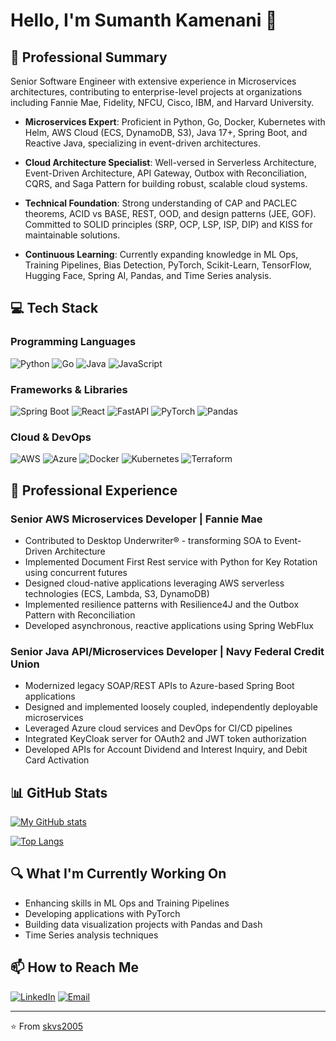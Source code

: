 # Hello, I'm Sumanth Kamenani 👋

## 🚀 Professional Summary

Senior Software Engineer with extensive experience in Microservices architectures, contributing to enterprise-level projects at organizations including Fannie Mae, Fidelity, NFCU, Cisco, IBM, and Harvard University.

- **Microservices Expert**: Proficient in Python, Go, Docker, Kubernetes with Helm, AWS Cloud (ECS, DynamoDB, S3), Java 17+, Spring Boot, and Reactive Java, specializing in event-driven architectures.
  
- **Cloud Architecture Specialist**: Well-versed in Serverless Architecture, Event-Driven Architecture, API Gateway, Outbox with Reconciliation, CQRS, and Saga Pattern for building robust, scalable cloud systems.
  
- **Technical Foundation**: Strong understanding of CAP and PACLEC theorems, ACID vs BASE, REST, OOD, and design patterns (JEE, GOF). Committed to SOLID principles (SRP, OCP, LSP, ISP, DIP) and KISS for maintainable solutions.
  
- **Continuous Learning**: Currently expanding knowledge in ML Ops, Training Pipelines, Bias Detection, PyTorch, Scikit-Learn, TensorFlow, Hugging Face, Spring AI, Pandas, and Time Series analysis.

## 💻 Tech Stack

### Programming Languages
![Python](https://img.shields.io/badge/-Python-3776AB?style=flat-square&logo=Python&logoColor=white)
![Go](https://img.shields.io/badge/-Go-00ADD8?style=flat-square&logo=go&logoColor=white)
![Java](https://img.shields.io/badge/-Java-007396?style=flat-square&logo=java&logoColor=white)
![JavaScript](https://img.shields.io/badge/-JavaScript-F7DF1E?style=flat-square&logo=javascript&logoColor=black)

### Frameworks & Libraries
![Spring Boot](https://img.shields.io/badge/-Spring%20Boot-6DB33F?style=flat-square&logo=spring-boot)
![React](https://img.shields.io/badge/-React-61DAFB?style=flat-square&logo=react&logoColor=black)
![FastAPI](https://img.shields.io/badge/-FastAPI-009688?style=flat-square&logo=fastapi&logoColor=white)
![PyTorch](https://img.shields.io/badge/-PyTorch-EE4C2C?style=flat-square&logo=pytorch&logoColor=white)
![Pandas](https://img.shields.io/badge/-Pandas-150458?style=flat-square&logo=pandas&logoColor=white)

### Cloud & DevOps
![AWS](https://img.shields.io/badge/-AWS-232F3E?style=flat-square&logo=amazon-aws)
![Azure](https://img.shields.io/badge/-Azure-0089D6?style=flat-square&logo=microsoft-azure&logoColor=white)
![Docker](https://img.shields.io/badge/-Docker-2496ED?style=flat-square&logo=docker&logoColor=white)
![Kubernetes](https://img.shields.io/badge/-Kubernetes-326CE5?style=flat-square&logo=kubernetes&logoColor=white)
![Terraform](https://img.shields.io/badge/-Terraform-7B42BC?style=flat-square&logo=terraform&logoColor=white)

## 🌟 Professional Experience

### Senior AWS Microservices Developer | Fannie Mae
- Contributed to Desktop Underwriter® - transforming SOA to Event-Driven Architecture
- Implemented Document First Rest service with Python for Key Rotation using concurrent futures
- Designed cloud-native applications leveraging AWS serverless technologies (ECS, Lambda, S3, DynamoDB)
- Implemented resilience patterns with Resilience4J and the Outbox Pattern with Reconciliation
- Developed asynchronous, reactive applications using Spring WebFlux

### Senior Java API/Microservices Developer | Navy Federal Credit Union
- Modernized legacy SOAP/REST APIs to Azure-based Spring Boot applications
- Designed and implemented loosely coupled, independently deployable microservices
- Leveraged Azure cloud services and DevOps for CI/CD pipelines
- Integrated KeyCloak server for OAuth2 and JWT token authorization
- Developed APIs for Account Dividend and Interest Inquiry, and Debit Card Activation

## 📊 GitHub Stats

[![My GitHub stats](https://github-readme-stats.vercel.app/api?username=skvs2005&show_icons=true&theme=radical)](https://github.com/skvs2005)

[![Top Langs](https://github-readme-stats.vercel.app/api/top-langs/?username=skvs2005&layout=compact&theme=radical)](https://github.com/skvs2005)

## 🔍 What I'm Currently Working On

- Enhancing skills in ML Ops and Training Pipelines
- Developing applications with PyTorch 
- Building data visualization projects with Pandas and Dash
- Time Series analysis techniques

## 📫 How to Reach Me

[![LinkedIn](https://img.shields.io/badge/-LinkedIn-0077B5?style=flat-square&logo=linkedin)](https://www.linkedin.com/in/YourLinkedInUsername/)
[![Email](https://img.shields.io/badge/-Email-D14836?style=flat-square&logo=gmail&logoColor=white)](mailto:your.email@example.com)

---

⭐️ From [skvs2005](https://github.com/skvs2005)
